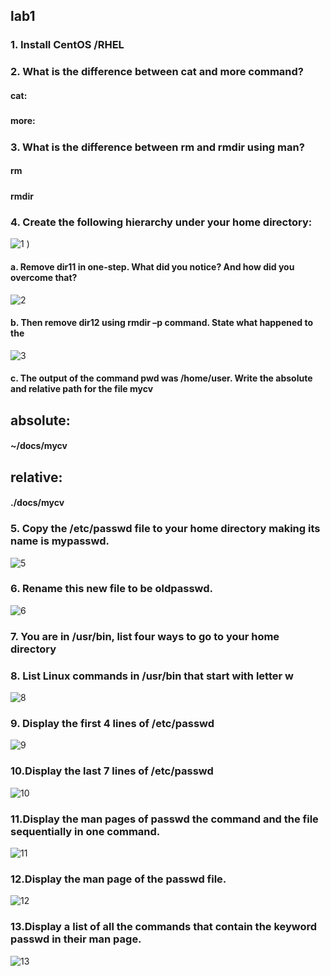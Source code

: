 ## lab1

### 1. Install CentOS /RHEL
#### 

### 2. What is the difference between cat and more command?
####   cat: 
#####   
#####      
#####       
####   more:
#####      
#####       

### 3. What is the difference between rm and rmdir using man?
#### rm 
##### 
##### 
##### 
#####     
#####     
#### rmdir
##### 
#####
##### 
#####     

### 4. Create the following hierarchy under your home directory:
![1](https://github.com/menna-abdallah/Linux/assets/139376864/e8896a9d-35a5-4a0c-879a-c6de44442939)
)

#### a. Remove dir11 in one-step. What did you notice? And how did you overcome that?
![2](https://github.com/menna-abdallah/Linux/assets/139376864/07434ba1-83c6-4024-b167-2b81f0d5bdb3)


#### b. Then remove dir12 using rmdir –p command. State what happened to the
![3](https://github.com/menna-abdallah/Linux/assets/139376864/26abd3f6-2b8c-4996-95a1-48382eaadde7)


#### c. The output of the command pwd was /home/user. Write the absolute and relative path for the file mycv
## absolute:
#### ~/docs/mycv
## relative:
#### ./docs/mycv

### 5. Copy the /etc/passwd file to your home directory making its name is mypasswd.
![5](https://github.com/menna-abdallah/Linux/assets/139376864/aeb00d59-1ebd-4cb4-b54a-b264071f7899)


### 6. Rename this new file to be oldpasswd.
![6](https://github.com/menna-abdallah/Linux/assets/139376864/d0607ee4-e599-4d90-8609-04c92081f8b9)


### 7. You are in /usr/bin, list four ways to go to your home directory


### 8. List Linux commands in /usr/bin that start with letter w
![8](https://github.com/menna-abdallah/Linux/assets/139376864/8376987a-2400-412a-9304-fe07c1d1a122)


### 9. Display the first 4 lines of /etc/passwd
![9](https://github.com/menna-abdallah/Linux/assets/139376864/60865aed-dcb4-444b-984c-afffd93cbaf9)

### 10.Display the last 7 lines of /etc/passwd
![10](https://github.com/menna-abdallah/Linux/assets/139376864/0375ce57-bd8a-4716-b351-b5a5378f8cff)


### 11.Display the man pages of passwd the command and the file sequentially in one command.
![11](https://github.com/menna-abdallah/Linux/assets/139376864/6abaa1f7-42f3-46c3-9e36-14eac99c06b0)


### 12.Display the man page of the passwd file.
![12](https://github.com/menna-abdallah/Linux/assets/139376864/0a7206db-fa7e-4236-828a-bdb4454691af)

### 13.Display a list of all the commands that contain the keyword passwd in their man page.
![13](https://github.com/menna-abdallah/Linux/assets/139376864/17a6db3a-62e6-44cf-b502-91539abd5f7b)
